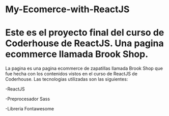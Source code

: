 
# My-Ecomerce-with-ReactJS
Este es el proyecto final del curso de Coderhouse de ReactJS. Una pagina ecommerce llamada Brook Shop.
=======
La pagina es una pagina ecommerce de zapatillas llamada Brook Shop que fue hecha con los contenidos vistos en 
el curso de ReactJS de Coderhouse. Las tecnologias utilizadas son las siguientes:

-ReactJS

-Preprocesador Sass

-Libreria Fontawesome
